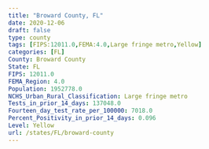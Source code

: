 ```yaml
---
title: "Broward County, FL"
date: 2020-12-06
draft: false
type: county
tags: [FIPS:12011.0,FEMA:4.0,Large fringe metro,Yellow]
categories: [FL]
County: Broward County
State: FL
FIPS: 12011.0
FEMA_Region: 4.0
Population: 1952778.0
NCHS_Urban_Rural_Classification: Large fringe metro
Tests_in_prior_14_days: 137048.0
Fourteen_day_test_rate_per_100000: 7018.0
Percent_Positivity_in_prior_14_days: 0.096
Level: Yellow
url: /states/FL/broward-county
---
```



